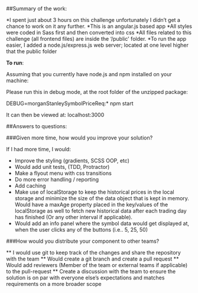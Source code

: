 ##Summary of the work:

*I spent just about 3 hours on this challenge unfortunately I didn’t get a chance to work on it any further.
*This is an angular.js based app
*All styles were coded in Sass first and then converted into css
*All files related to this challenge (all frontend files) are inside the ‘/public' folder.
*To run the app easier, I added a node.js/express.js web server; located at one level higher that the public folder

**To run**:

Assuming that you currently have node.js and npm installed on your machine:

Please run this in debug mode, at the root folder of the unzipped package:

DEBUG=morganStanleySymbolPriceReq:* npm start

It can then be viewed at: localhost:3000



##Answers to questions:

###Given more time, how would you improve your solution? 

If I had more time, I would:

* Improve the styling (gradients, SCSS OOP, etc)
* Would add unit tests, (TDD, Protractor)
* Make a flyout menu with css transitions
* Do more error handling / reporting
* Add caching
* Make use of localStorage to keep the historical prices in the local storage and minimize the size of the data object that is kept in memory. Would have a maxAge property placed in the key/values of the localStorage as well to fetch new historical data after each trading day has finished (Or any other interval if applicable).
* Would add an info panel where the symbol data would get displayed at, when the user clicks any of the buttons (i.e.. 5, 25, 50)

###How would you distribute your component to other teams?

** I would use git to keep track of the changes and share the repository with the team
** Would create a git branch and create a pull request
** Would add reviewers (Member of the team or external teams if applicable) to the pull-request 
** Create a discussion with the team to ensure the solution is on par with everyone else’s expectations and matches requirements on a more broader scope